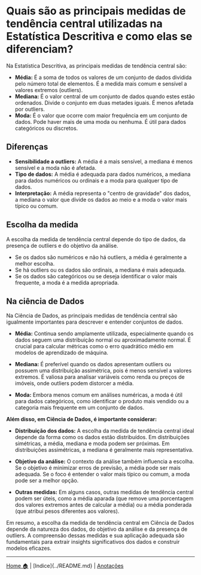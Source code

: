 # Quais são as principais medidas de tendência central utilizadas na Estatística Descritiva e como elas se diferenciam?

Na Estatística Descritiva, as principais medidas de tendência central são:

* **Média:** É a soma de todos os valores de um conjunto de dados dividida pelo número total de elementos. É a medida mais comum e sensível a valores extremos (outliers).
* **Mediana:** É o valor central de um conjunto de dados quando estes estão ordenados. Divide o conjunto em duas metades iguais. É menos afetada por outliers.
* **Moda:** É o valor que ocorre com maior frequência em um conjunto de dados. Pode haver mais de uma moda ou nenhuma. É útil para dados categóricos ou discretos.

## Diferenças

* **Sensibilidade a outliers:** A média é a mais sensível, a mediana é menos sensível e a moda não é afetada.
* **Tipo de dados:** A média é adequada para dados numéricos, a mediana para dados numéricos ou ordinais e a moda para qualquer tipo de dados.
* **Interpretação:** A média representa o "centro de gravidade" dos dados, a mediana o valor que divide os dados ao meio e a moda o valor mais típico ou comum.

## Escolha da medida

A escolha da medida de tendência central depende do tipo de dados, da presença de outliers e do objetivo da análise.

* Se os dados são numéricos e não há outliers, a média é geralmente a melhor escolha.
* Se há outliers ou os dados são ordinais, a mediana é mais adequada.
* Se os dados são categóricos ou se deseja identificar o valor mais frequente, a moda é a medida apropriada. 


## Na ciência de Dados

Na Ciência de Dados, as principais medidas de tendência central são igualmente importantes para descrever e entender conjuntos de dados.

* **Média:** Continua sendo amplamente utilizada, especialmente quando os dados seguem uma distribuição normal ou aproximadamente normal. É crucial para calcular métricas como o erro quadrático médio em modelos de aprendizado de máquina.

* **Mediana:** É preferível quando os dados apresentam outliers ou possuem uma distribuição assimétrica, pois é menos sensível a valores extremos. É valiosa para analisar variáveis como renda ou preços de imóveis, onde outliers podem distorcer a média.

* **Moda:** Embora menos comum em análises numéricas, a moda é útil para dados categóricos, como identificar o produto mais vendido ou a categoria mais frequente em um conjunto de dados.

**Além disso, em Ciência de Dados, é importante considerar:**

* **Distribuição dos dados:** A escolha da medida de tendência central ideal depende da forma como os dados estão distribuídos. Em distribuições simétricas, a média, mediana e moda podem ser próximas. Em distribuições assimétricas, a mediana é geralmente mais representativa.

* **Objetivo da análise:** O contexto da análise também influencia a escolha. Se o objetivo é minimizar erros de previsão, a média pode ser mais adequada. Se o foco é entender o valor mais típico ou comum, a moda pode ser a melhor opção.

* **Outras medidas:** Em alguns casos, outras medidas de tendência central podem ser úteis, como a média aparada (que remove uma porcentagem dos valores extremos antes de calcular a média) ou a média ponderada (que atribui pesos diferentes aos valores).

Em resumo, a escolha da medida de tendência central em Ciência de Dados depende da natureza dos dados, do objetivo da análise e da presença de outliers. A compreensão dessas medidas e sua aplicação adequada são fundamentais para extrair insights significativos dos dados e construir modelos eficazes. 


-----

[Home 🏠](../../README.md) | [Indice]{../README.md} | [Anotações](../anotacoes.md)
